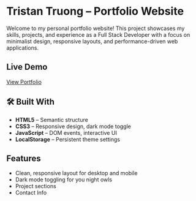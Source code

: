 # Tristan Truong – Portfolio Website

Welcome to my personal portfolio website! This project showcases my skills, projects, and experience as a Full Stack Developer with a focus on minimalist design, responsive layouts, and performance-driven web applications.

## Live Demo

[View Portfolio](http://127.0.0.1:5501/index.html)  


## 🛠️ Built With

- **HTML5** – Semantic structure
- **CSS3** – Responsive design, dark mode toggle
- **JavaScript** – DOM events, interactive UI
- **LocalStorage** – Persistent theme settings

## Features

- Clean, responsive layout for desktop and mobile
- Dark mode toggling for you night owls
- Project sections
- Contact Info


